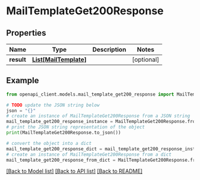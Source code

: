 # MailTemplateGet200Response


## Properties

Name | Type | Description | Notes
------------ | ------------- | ------------- | -------------
**result** | [**List[MailTemplate]**](MailTemplate.md) |  | [optional] 

## Example

```python
from openapi_client.models.mail_template_get200_response import MailTemplateGet200Response

# TODO update the JSON string below
json = "{}"
# create an instance of MailTemplateGet200Response from a JSON string
mail_template_get200_response_instance = MailTemplateGet200Response.from_json(json)
# print the JSON string representation of the object
print(MailTemplateGet200Response.to_json())

# convert the object into a dict
mail_template_get200_response_dict = mail_template_get200_response_instance.to_dict()
# create an instance of MailTemplateGet200Response from a dict
mail_template_get200_response_from_dict = MailTemplateGet200Response.from_dict(mail_template_get200_response_dict)
```
[[Back to Model list]](../README.md#documentation-for-models) [[Back to API list]](../README.md#documentation-for-api-endpoints) [[Back to README]](../README.md)


